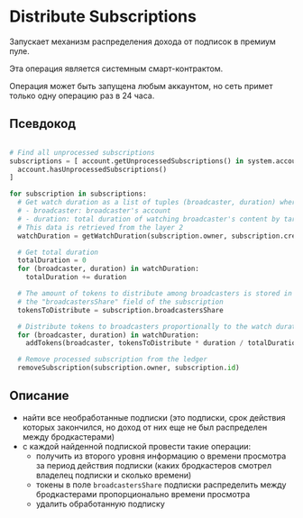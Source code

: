 # Distribute Subscriptions

Запускает механизм распределения дохода от подписок в премиум пуле.

Эта операция является системным смарт-контрактом.

Операция может быть запущена любым аккаунтом, но сеть примет только одну операцию раз в 24 часа.


## Псевдокод

```python

# Find all unprocessed subscriptions
subscriptions = [ account.getUnprocessedSubscriptions() in system.accounts if
  account.hasUnprocessedSubscriptions()
]

for subscription in subscriptions:
  # Get watch duration as a list of tuples (broadcaster, duration) where:
  # - broadcaster: broadcaster's account
  # - duration: total duration of watching broadcaster's content by target.owner during the specified period
  # This data is retrieved from the layer 2
  watchDuration = getWatchDuration(subscription.owner, subscription.createdAt, subscription.duration)

  # Get total duration
  totalDuration = 0
  for (broadcaster, duration) in watchDuration:
    totalDuration += duration

  # The amount of tokens to distribute among broadcasters is stored in
  # the "broadcastersShare" field of the subscription
  tokensToDistribute = subscription.broadcastersShare

  # Distribute tokens to broadcasters proportionally to the watch duration
  for (broadcaster, duration) in watchDuration:
    addTokens(broadcaster, tokensToDistribute * duration / totalDuration)

  # Remove processed subscription from the ledger
  removeSubscription(subscription.owner, subscription.id)

```


## Описание

- найти все необработанные подписки (это подписки, срок действия которых закончился, но доход от них еще не был распределен между бродкастерами)
- с каждой найденной подпиской провести такие операции:
    - получить из второго уровня информацию о времени просмотра за период действия подписки (каких бродкастеров смотрел владелец подписки и сколько времени)
    - токены в поле `broadcastersShare` подписки распределить между бродкастерами пропорционально времени просмотра
    - удалить обработанную подписку
